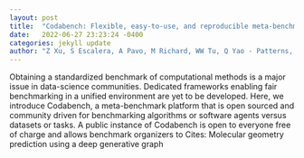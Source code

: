 ```yaml
---
layout: post
title:  "Codabench: Flexible, easy-to-use, and reproducible meta-benchmark platform"
date:   2022-06-27 23:23:24 -0400
categories: jekyll update
author: "Z Xu, S Escalera, A Pavo, M Richard, WW Tu, Q Yao - Patterns, 2022"
---
```

Obtaining a standardized benchmark of computational methods is a major issue in data-science communities. Dedicated frameworks enabling fair benchmarking in a unified environment are yet to be developed. Here, we introduce Codabench, a meta-benchmark platform that is open sourced and community driven for benchmarking algorithms or software agents versus datasets or tasks. A public instance of Codabench is open to everyone free of charge and allows benchmark organizers to  Cites: Molecular geometry prediction using a deep generative graph